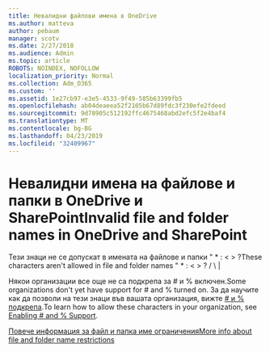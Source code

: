 ```yaml
---
title: Невалидни файлови имена в OneDrive
ms.author: matteva
author: pebaum
manager: scotv
ms.date: 2/27/2018
ms.audience: Admin
ms.topic: article
ROBOTS: NOINDEX, NOFOLLOW
localization_priority: Normal
ms.collection: Adm_O365
ms.custom: ''
ms.assetid: 1e27cb97-e3e5-4533-9f49-585b63399fb5
ms.openlocfilehash: ab04deaeea52f2105b67d89fdc3f230efe2fdeed
ms.sourcegitcommit: 9d78905c512192ffc4675468abd2efc5f2e4baf4
ms.translationtype: MT
ms.contentlocale: bg-BG
ms.lasthandoff: 04/23/2019
ms.locfileid: "32409967"
---
```

# <a name="invalid-file-and-folder-names-in-onedrive-and-sharepoint"></a><span data-ttu-id="6d5c6-102">Невалидни имена на файлове и папки в OneDrive и SharePoint</span><span class="sxs-lookup"><span data-stu-id="6d5c6-102">Invalid file and folder names in OneDrive and SharePoint</span></span>

<span data-ttu-id="6d5c6-103">Тези знаци не се допускат в имената на файлове и папки " \* : \< \> ?</span><span class="sxs-lookup"><span data-stu-id="6d5c6-103">These characters aren't allowed in file and folder names " \* : \< \> ?</span></span> <span data-ttu-id="6d5c6-104">/ \ |</span><span class="sxs-lookup"><span data-stu-id="6d5c6-104"></span></span> 
  
<span data-ttu-id="6d5c6-105">Някои организации все още не са подкрепа за # и % включен.</span><span class="sxs-lookup"><span data-stu-id="6d5c6-105">Some organizations don't yet have support for # and % turned on.</span></span> <span data-ttu-id="6d5c6-106">За да научите как да позволи на тези знаци във вашата организация, вижте [# и % подкрепа](https://go.microsoft.com/fwlink/?linkid=862611).</span><span class="sxs-lookup"><span data-stu-id="6d5c6-106">To learn how to allow these characters in your organization, see [Enabling # and % Support](https://go.microsoft.com/fwlink/?linkid=862611).</span></span> 
  
[<span data-ttu-id="6d5c6-107">Повече информация за файл и папка име ограничения</span><span class="sxs-lookup"><span data-stu-id="6d5c6-107">More info about file and folder name restrictions</span></span>](https://go.microsoft.com/fwlink/?linkid=866430)
  

